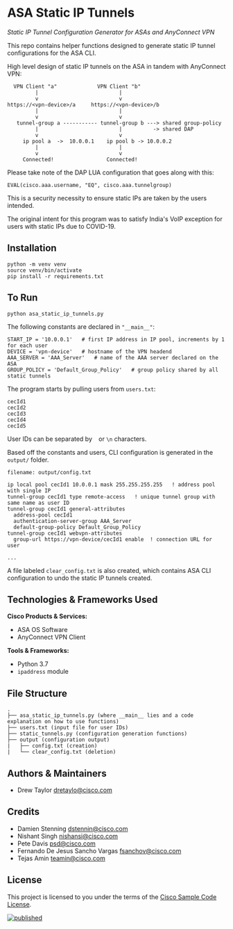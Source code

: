 # ASA Static IP Tunnels

*Static IP Tunnel Configuration Generator for ASAs and AnyConnect VPN*

This repo contains helper functions designed to generate static IP tunnel configurations for the ASA CLI.

High level design of static IP tunnels on the ASA in tandem with AnyConnect VPN:
```
  VPN Client "a"             VPN Client "b"
         |                          |
         v                          v
https://<vpn-device>/a     https://<vpn-device>/b
         |                          |
         v                          v
   tunnel-group a ----------- tunnel-group b ---> shared group-policy
         |                          |          -> shared DAP                                
         v                          v
     ip pool a  ->  10.0.0.1    ip pool b -> 10.0.0.2
         |                          |
         v                          v
     Connected!                 Connected!
```

Please take note of the DAP LUA configuration that goes along with this:
```
EVAL(cisco.aaa.username, "EQ", cisco.aaa.tunnelgroup)
```
This is a security necessity to ensure static IPs are taken by the users intended.

The original intent for this program was to satisfy India's VoIP exception for users with static IPs due to COVID-19.

## Installation

```
python -m venv venv
source venv/bin/activate
pip install -r requirements.txt
```

## To Run
```
python asa_static_ip_tunnels.py
```

The following constants are declared in `"__main__"`:
```
START_IP = '10.0.0.1'   # first IP address in IP pool, increments by 1 for each user
DEVICE = 'vpn-device'   # hostname of the VPN headend
AAA_SERVER = 'AAA_Server'   # name of the AAA server declared on the ASA
GROUP_POLICY = 'Default_Group_Policy'   # group policy shared by all static tunnels
```

The program starts by pulling users from `users.txt`:
```
cecId1
cecId2
cecId3
cecId4
cecId5
```
User IDs can be separated by ` ` or `\n` characters.

Based off the constants and users, CLI configuration is generated in the `output/` folder.
```
filename: output/config.txt

ip local pool cecId1 10.0.0.1 mask 255.255.255.255   ! address pool with single IP
tunnel-group cecId1 type remote-access   ! unique tunnel group with same name as user ID
tunnel-group cecId1 general-attributes
  address-pool cecId1
  authentication-server-group AAA_Server
  default-group-policy Default_Group_Policy
tunnel-group cecId1 webvpn-attributes
  group-url https://vpn-device/cecId1 enable  ! connection URL for user

...
```

A file labeled `clear_config.txt` is also created, which contains ASA CLI configuration to undo the static IP tunnels created.

## Technologies & Frameworks Used

**Cisco Products & Services:**

- ASA OS Software
- AnyConnect VPN Client

**Tools & Frameworks:**

- Python 3.7
- `ipaddress` module

## File Structure
```
.
├── asa_static_ip_tunnels.py (where __main__ lies and a code explanation on how to use functions)
├── users.txt (input file for user IDs)
├── static_tunnels.py (configuration generation functions)
├── output (configuration output)
|   ├── config.txt (creation)
|   └── clear_config.txt (deletion)
```

## Authors & Maintainers
- Drew Taylor <dretaylo@cisco.com>

## Credits

- Damien Stenning <dstennin@cisco.com>
- Nishant Singh <nishansi@cisco.com>
- Pete Davis <psd@cisco.com>
- Fernando De Jesus Sancho Vargas <fsanchov@cisco.com>
- Tejas Amin <teamin@cisco.com>

## License

This project is licensed to you under the terms of the [Cisco Sample
Code License](./LICENSE).

[![published](https://static.production.devnetcloud.com/codeexchange/assets/images/devnet-published.svg)](https://developer.cisco.com/codeexchange/github/repo/CiscoDevNet/asa-static-ip-tunnels)
